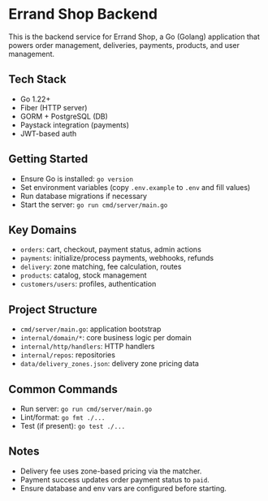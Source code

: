 # Errand Shop Backend

This is the backend service for Errand Shop, a Go (Golang) application that powers order management, deliveries, payments, products, and user management.

## Tech Stack
- Go 1.22+
- Fiber (HTTP server)
- GORM + PostgreSQL (DB)
- Paystack integration (payments)
- JWT-based auth

## Getting Started
- Ensure Go is installed: `go version`
- Set environment variables (copy `.env.example` to `.env` and fill values)
- Run database migrations if necessary
- Start the server: `go run cmd/server/main.go`

## Key Domains
- `orders`: cart, checkout, payment status, admin actions
- `payments`: initialize/process payments, webhooks, refunds
- `delivery`: zone matching, fee calculation, routes
- `products`: catalog, stock management
- `customers/users`: profiles, authentication

## Project Structure
- `cmd/server/main.go`: application bootstrap
- `internal/domain/*`: core business logic per domain
- `internal/http/handlers`: HTTP handlers
- `internal/repos`: repositories
- `data/delivery_zones.json`: delivery zone pricing data

## Common Commands
- Run server: `go run cmd/server/main.go`
- Lint/format: `go fmt ./...`
- Test (if present): `go test ./...`

## Notes
- Delivery fee uses zone-based pricing via the matcher.
- Payment success updates order payment status to `paid`.
- Ensure database and env vars are configured before starting.